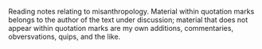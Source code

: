 Reading notes relating to misanthropology. Material within quotation marks belongs to the author of the text under discussion; material that does not appear within quotation marks are my own additions, commentaries, obversvations, quips, and the like. 
